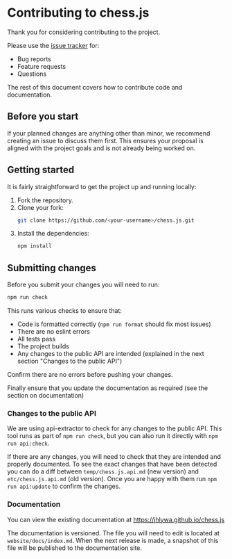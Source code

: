 # Contributing to chess.js

Thank you for considering contributing to the project.

Please use the [issue tracker](https://github.com/jhlywa/chess.js/issues) for:

- Bug reports
- Feature requests
- Questions

The rest of this document covers how to contribute code and documentation.

## Before you start

If your planned changes are anything other than minor, we recommend creating an
issue to discuss them first. This ensures your proposal is aligned with the
project goals and is not already being worked on.

## Getting started

It is fairly straightforward to get the project up and running locally:

1. Fork the repository.
2. Clone your fork:
   ```bash
   git clone https://github.com/<your-username>/chess.js.git
   ```
3. Install the dependencies:
   ```bash
   npm install
   ```

## Submitting changes

Before you submit your changes you will need to run:

```bash
npm run check
```

This runs various checks to ensure that:

- Code is formatted correctly (`npm run format` should fix most issues)
- There are no eslint errors
- All tests pass
- The project builds
- Any changes to the public API are intended (explained in the next section
  "Changes to the public API")

Confirm there are no errors before pushing your changes.

Finally ensure that you update the documentation as required (see the section on
documentation)

### Changes to the public API

We are using api-extractor to check for any changes to the public API. This tool
runs as part of `npm run check`, but you can also run it directly with
`npm run api:check`.

If there are any changes, you will need to check that they are intended and
properly documented. To see the exact changes that have been detected you can do
a diff between `temp/chess.js.api.md` (new version) and `etc/chess.js.api.md`
(old version). Once you are happy with them run `npm run api:update` to confirm
the changes.

### Documentation

You can view the existing documentation at https://jhlywa.github.io/chess.js

The documentation is versioned. The file you will need to edit is located at
`website/docs/index.md`. When the next release is made, a snapshot of this file
will be published to the documentation site.
